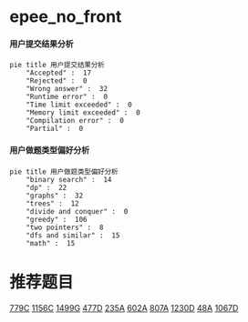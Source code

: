 # epee_no_front

<!-- tabs:start -->



#### **用户提交结果分析**

```mermaid
pie title 用户提交结果分析
    "Accepted" :  17
    "Rejected" :  0
    "Wrong answer" :  32
    "Runtime error" :  0
    "Time limit exceeded" :  0
    "Memory limit exceeded" :  0
    "Compilation error" :  0
    "Partial" :  0
```

#### **用户做题类型偏好分析**

```mermaid
pie title 用户做题类型偏好分析
    "binary search" :  14
    "dp" :  22
    "graphs" :  32
    "trees" :  12
    "divide and conquer" :  0
    "greedy" :  106
    "two pointers" :  8
    "dfs and similar" :  15
    "math" :  15
```



<!-- tabs:end -->
# 推荐题目
[779C](https://codeforces.com/contest/779/problem/C)
[1156C](https://codeforces.com/contest/1156/problem/C)
[1499G](https://codeforces.com/contest/1499/problem/G)
[477D](https://codeforces.com/contest/477/problem/D)
[235A](https://codeforces.com/contest/235/problem/A)
[602A](https://codeforces.com/contest/602/problem/A)
[807A](https://codeforces.com/contest/807/problem/A)
[1230D](https://codeforces.com/contest/1230/problem/D)
[48A](https://codeforces.com/contest/48/problem/A)
[1067D](https://codeforces.com/contest/1067/problem/D)
